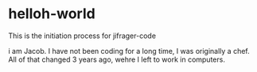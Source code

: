 # helloh-world
This is the initiation process for jifrager-code

i am Jacob. I have not been coding for a long time, I was originally a chef. All of that changed 3 years ago, wehre I left to work in computers.
